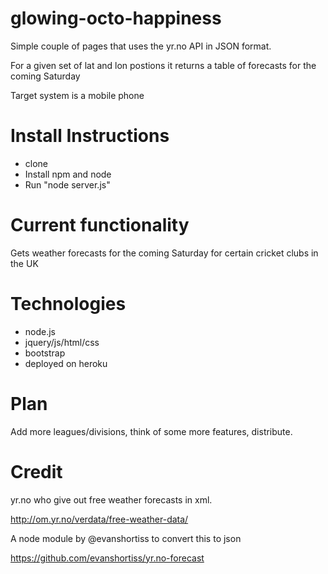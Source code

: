 # glowing-octo-happiness
Simple couple of pages that uses the yr.no API in JSON format.

For a given set of lat and lon postions it returns a table of forecasts for the coming Saturday

Target system is a mobile phone

# Install Instructions
* clone
* Install npm and node
* Run "node server.js"

# Current functionality
Gets weather forecasts for the coming Saturday for certain cricket clubs in the UK

# Technologies
* node.js
* jquery/js/html/css
* bootstrap
* deployed on heroku

# Plan

Add more leagues/divisions, think of some more features, distribute.

# Credit

yr.no who give out free weather forecasts in xml.

http://om.yr.no/verdata/free-weather-data/

A node module by @evanshortiss to convert this to json

https://github.com/evanshortiss/yr.no-forecast
